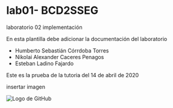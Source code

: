 # lab01- BCD2SSEG
laboratorio 02 implementación

En esta plantilla debe adicionar la documentación del laboratorio


* Humberto Sebastián Córrdoba Torres
* Nikolai Alexander Caceres Penagos
* Esteban Ladino Fajardo

Este es la prueba de la tutoria del 14 de abril de 2020


insertar imagen 

![Logo de GitHub](https://unicrom.com/wp-content/uploads/85-a-codigo-bcd.png)

